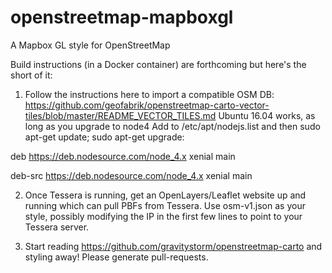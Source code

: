 # openstreetmap-mapboxgl
A Mapbox GL style for OpenStreetMap

Build instructions (in a Docker container) are forthcoming but here's the short of it:

1. Follow the instructions here to import a compatible OSM DB: https://github.com/geofabrik/openstreetmap-carto-vector-tiles/blob/master/README_VECTOR_TILES.md
Ubuntu 16.04 works, as long as you upgrade to node4 
Add to /etc/apt/nodejs.list and then sudo apt-get update; sudo apt-get upgrade:

deb https://deb.nodesource.com/node_4.x xenial main

deb-src https://deb.nodesource.com/node_4.x xenial main

2. Once Tessera is running, get an OpenLayers/Leaflet website up and running which can pull PBFs from Tessera. Use osm-v1.json as your style, possibly modifying the IP in the first few lines to point to your Tessera server.

3. Start reading https://github.com/gravitystorm/openstreetmap-carto and styling away! Please generate pull-requests.
